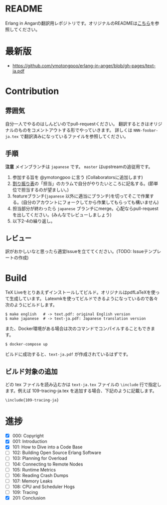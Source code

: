 # README
Erlang in Angarの翻訳用レポジトリです。オリジナルのREADMEは[こちら](./README.en.md)を参照してください。

# 最新版
* https://github.com/ymotongpoo/erlang-in-anger/blob/gh-pages/text-ja.pdf

# Contribution
## 雰囲気
自分一人でやるのはしんどいのでpull-requestください。
翻訳するときはオリジナルのものをコメントアウトする形でやっていきます。
詳しくは `NNN-foobar-ja.tex` で翻訳済みになっているファイルを参照してください。

## 手順
**注意** メインブランチは `japanese` です。 `master` はupstreamの追従用です。

1. 参加する旨を @ymotongpoo に言う (Collaboratorsに追加します)
2. [割り振り表](https://docs.google.com/spreadsheets/d/1jsGGbftXZmtHGe8J7nKy-xAsFErWUpHksGEn2Oolwvw/edit?usp=sharing)の「担当」のカラムで自分がやりたいところに記名する。(節単位で担当するのが望ましい。)
3. featureブランチ(`japanese` 以外に適当にブランチ)を切ってそこで作業する。(自分のアカウントにフォークしてから作業してもらっても構いません)
4. 担当部分が終わったら `japanese` ブランチにmerge。心配ならpull-requestを出してください。(みんなでレビューしましょう)
5. 以下2-4の繰り返し。

## レビュー
訳がおかしいなと思ったら適宜Issueを立ててください。(TODO: Issueテンプレートの作成)

# Build
TeX Liveをとりあえずインストールしてビルド。オリジナルはpdfLaTeXを使って生成しています。
Latexmkを使ってビルドできるようになっているので各々次のようにビルドします。

```console
$ make english   # -> text.pdf: original English version
$ make japanese  # -> text-ja.pdf: Japanese translation version
```

また、Docker環境がある場合は次のコマンドでコンパイルすることもできます。

```console
$ docker-compose up
```

ビルドに成功すると、`text-ja.pdf` が作成されているはずです。

## ビルド対象の追加

どの tex ファイルを読み込むかは `text-ja.tex` ファイルの `\include` 行で指定します。例えば 109-tracing-ja.tex を追加する場合、下記のように記載します。

```
\include{109-tracing-ja}
```


# 進捗
- [x] 000: Copyright
- [x] 001: Introduction
- [x] 101: How to Dive into a Code Base
- [ ] 102: Building Open Source Erlang Software
- [ ] 103: Planning for Overload
- [ ] 104: Connecting to Remote Nodes
- [ ] 105: Runtime Metrics
- [ ] 106: Reading Crash Dumps
- [ ] 107: Memory Leaks
- [ ] 108: CPU and Scheduler Hogs
- [ ] 109: Tracing
- [x] 201: Conclusion
